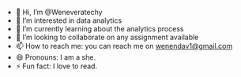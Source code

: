 - 👋 Hi, I’m @Weneveratechy
- 👀 I’m interested in data analytics
- 🌱 I’m currently learning about the analytics process
- 💞️ I’m looking to collaborate on any assignment available 
- 📫 How to reach me: you can reach me on wenendav1@gmail.com
- 😄 Pronouns: I am a she.
- ⚡ Fun fact: I love to read.

<!---
Weneveratechy/Weneveratechy is a ✨ special ✨ repository because its `README.md` (this file) appears on your GitHub profile.
You can click the Preview link to take a look at your changes.
--->

